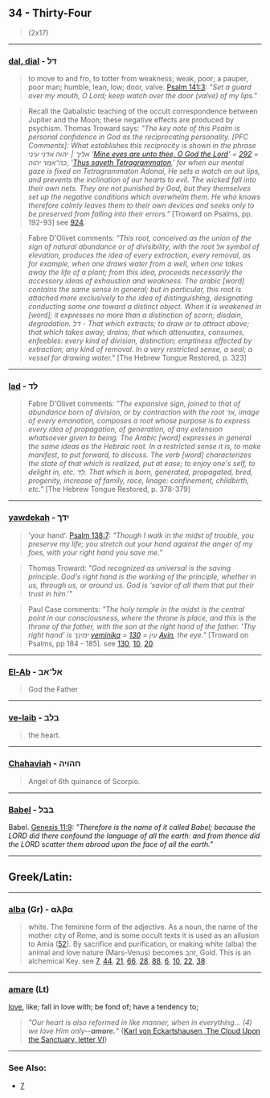 ## 34 - Thirty-Four
> (2x17)

---

### [dal, dial](/keys/DL) - דל
> to move to and fro, to totter from weakness; weak, poor; a pauper, poor man; humble, lean, low; door, valve. [Psalm 141:3](http://biblehub.com/psalms/141-3.htm): *"Set a guard over my mouth, O Lord; keep watch over the door (valve) of my lips."*

> Recall the Qabalistic teaching of the occult correspondence between Jupiter and the Moon; these negative effects are produced by psychism. Thomas Troward says: *"The key note of this Psalm is personal confidence in God as the reciprocating personality. [PFC Comments]: What establishes this reciprocity is shown in the phrase אליך ׀ יהוה אדני עיני '[Mine eyes are unto thee, O God the Lord](/keys/ALIK.IHVH.ADNI.OINI)' = [292](292) = כה־אמר יהוה, '[Thus sayeth Tetragrammaton](/keys/KH-AMR.IHVH),' for when our mental gaze is fixed on Tetragrammaton Adonai, He sets a watch on out lips, and prevents the inclination of our hearts to evil. The wicked fall into their own nets. They are not punished by God, but they themselves set up the negative conditions which overwhelm them. He who knows therefore calmly leaves them to their own devices and seeks only to be preserved from falling into their errors."* [Troward on Psalms, pp. 192-93] see [924](924).

> Fabre D'Olivet comments: *"This root, conceived as the union of the sign of natural abundance or of divisibility, with the root אל symbol of elevation, produces the idea of every extraction, every removal, as for example, when one draws water from a well, when one takes away the life of a plant; from this idea, proceeds necessarily the accessory ideas of exhaustion and weakness. The arabic [word] contains the same sense in general; but in particular, this root is attached more exclusively to the idea of distinguishing, designating conducting some one toward a distinct object. When it is weakened in [word]; it expresses no more than a distinction of scorn; disdain, degradation. דל - That which extracts; to draw or to attract above; that which takes away, drains; that which attenuates, consumes, enfeebles: every kind of division, distinction; emptiness effected by extraction; any kind of removal. In a very restricted sense, a seal; a vessel for drawing water."* [The Hebrew Tongue Restored, p. 323]

---

### [lad](/keys/LD) - לד
> Fabre D'Olivet comments: *"The expansive sign, joined to that of abundance born of division, or by contraction with the root אד, image of every emanation, composes a root whose purpose is to express every idea of propagation, of generation, of any extension whatsoever given to being. The Arabic [word] expresses in general the same ideas as the Hebraic root. In a restricted sense it is, to make manifest, to put forward, to discuss. The verb [word] characterizes the state of that which is realized, put at ease; to enjoy one's self, to delight in, etc. לד. That which is born, generated, propagated, bred, progenity, increase of family, race, linage: confinement, childbirth, etc."* [The Hebrew Tongue Restored, p. 378-379]

---

### [yawdekah](/keys/IDK) - ידך
> 'your hand'. [Psalm 138:7](http://biblehub.com/psalms/138-7.htm): *"Though I walk in the midst of trouble, you preserve my life; you stretch out your hand against the anger of my foes, with your right hand you save me."*

> Thomas Troward: *"God recognized as universal is the saving principle. God's right hand is the working of the principle, whether in us, through us, or around us. God is 'savior of all them that put their trust in him.'"*

> Paul Case comments: *"The holy temple in the midst is the central point in our consciousness, where the throne is place, and this is the throne of the father, with the son at the right hand of the father. 'Thy right hand' is ימינך [yeminika](/keys/IMINK) = [130](130) = עין [Ayin](/keys/OIN), the eye."* [Troward on Psalms, pp 184 - 185]. see [130](130), [10](10), [20](20).

---

### [El-Ab](/keys/AL-AB) - אל־אב
> God the Father

---

### [ve-laib](/keys/BLB) - בלב
> the heart.

---

### [Chahaviah](/keys/ChHVIH) - חהויה
> Angel of 6th quinance of Scorpio.

---

### [Babel](/keys/BBL) - בבל
Babel. [Genesis 11:9](http://biblehub.com/genesis/11-9.htm): *"Therefore is the name of it called Babel; because the LORD did there confound the language of all the earth: and from thence did the LORD scatter them abroad upon the face of all the earth."*

---

## Greek/Latin:

---

### [alba](/greek?word=alba) (Gr) - αλβα
> white. The feminine form of the adjective. As a noun, the name of the mother city of Rome, and is some occult texts it is used as an allusion to Amia ([52](52)). By sacrifice and purification, or making white (alba) the animal and love nature (Mars-Venus) becomes זהב, Gold. This is an alchemical Key. see [7](7), [44](44), [21](21), [66](66), [28](28), [88](88), [6](6), [10](10), [22](22), [38](38).

---

### [amare](/latin?word=amare) (Lt)
[love](http://archives.nd.edu/cgi-bin/wordz.pl?keyword=amare), like; fall in love with; be fond of; have a tendency to;

> *"Our heart is also reformed in like manner, when in everything... (4) we love Him only--**amare.**"* {[Karl von Eckartshausen, The Cloud Upon the Sanctuary, letter VI](cloud-upon-sanctuary)}

---

### See Also:

- [7](7)